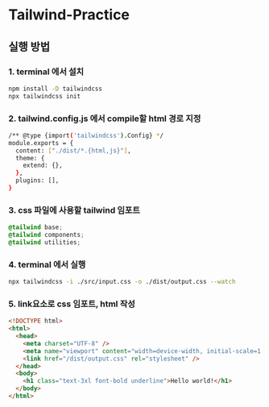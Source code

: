 # Tailwind-Practice

## 실행 방법

### 1. terminal 에서 설치

```bash
npm install -D tailwindcss
npx tailwindcss init
```

### 2. tailwind.config.js 에서 compile할 html 경로 지정

```bash
/** @type {import('tailwindcss').Config} */
module.exports = {
  content: ["./dist/*.{html,js}"],
  theme: {
    extend: {},
  },
  plugins: [],
}
```

### 3. css 파일에 사용할 tailwind 임포트

```css
@tailwind base;
@tailwind components;
@tailwind utilities;
```

### 4. terminal 에서 실행

```bash
npx tailwindcss -i ./src/input.css -o ./dist/output.css --watch
```

### 5. link요소로 css 임포트, html 작성

```html
<!DOCTYPE html>
<html>
  <head>
    <meta charset="UTF-8" />
    <meta name="viewport" content="width=device-width, initial-scale=1.0" />
    <link href="/dist/output.css" rel="stylesheet" />
  </head>
  <body>
    <h1 class="text-3xl font-bold underline">Hello world!</h1>
  </body>
</html>
```
